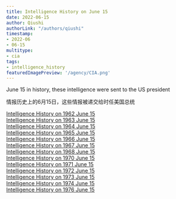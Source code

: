 ```yaml
---
title: Intelligence History on June 15
date: 2022-06-15
author: Qiushi 
authorLink: "/authors/qiushi"
timestamp: 
- 2022-06
- 06-15
multitype: 
- cia
tags: 
- intelligence_history
featuredImagePreview: '/agency/CIA.png'
---
```



June 15 in history, these intelligence were sent to the US president

情报历史上的6月15日，这些情报被递交给时任美国总统

<!--more-->







[Intelligence History on 1962 June 15](/dailybrief/1962-06-15)   
[Intelligence History on 1963 June 15](/dailybrief/1963-06-15)   
[Intelligence History on 1964 June 15](/dailybrief/1964-06-15)   
[Intelligence History on 1965 June 15](/dailybrief/1965-06-15)   
[Intelligence History on 1966 June 15](/dailybrief/1966-06-15)   
[Intelligence History on 1967 June 15](/dailybrief/1967-06-15)   
[Intelligence History on 1968 June 15](/dailybrief/1968-06-15)   
[Intelligence History on 1970 June 15](/dailybrief/1970-06-15)   
[Intelligence History on 1971 June 15](/dailybrief/1971-06-15)   
[Intelligence History on 1972 June 15](/dailybrief/1972-06-15)   
[Intelligence History on 1973 June 15](/dailybrief/1973-06-15)   
[Intelligence History on 1974 June 15](/dailybrief/1974-06-15)   
[Intelligence History on 1976 June 15](/dailybrief/1976-06-15)   
